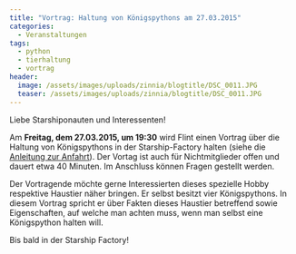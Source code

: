 ```yaml
---
title: "Vortrag: Haltung von Königspythons am 27.03.2015"
categories:
  - Veranstaltungen
tags:
  - python
  - tierhaltung
  - vortrag
header:
  image: /assets/images/uploads/zinnia/blogtitle/DSC_0011.JPG
  teaser: /assets/images/uploads/zinnia/blogtitle/DSC_0011.JPG
---
```


Liebe Starshiponauten und Interessenten!

Am **Freitag, dem 27.03.2015, um 19:30** wird Flint einen Vortrag über die Haltung von Königspythons in der Starship-Factory halten (siehe die [Anleitung zur Anfahrt](https://starship-factory.ch/anfahrt/)). Der Vortag ist auch für Nichtmitglieder offen und dauert etwa 40 Minuten. Im Anschluss können Fragen gestellt werden.

Der Vortragende möchte gerne Interessierten dieses spezielle Hobby respektive Haustier näher bringen. Er selbst besitzt vier Königspythons. In diesem Vortrag spricht er über Fakten dieses Haustier betreffend sowie Eigenschaften, auf welche man achten muss, wenn man selbst eine Königspython halten will.

Bis bald in der Starship Factory!
